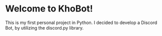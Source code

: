 # Welcome to KhoBot!

This is my first personal project in Python. I decided to develop a Discord Bot, by utilizing the discord.py library.